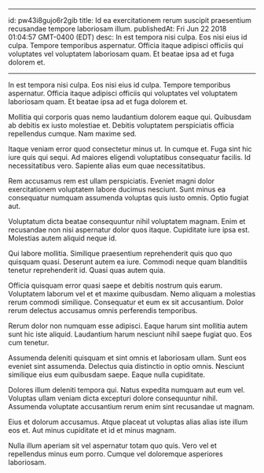 
---
id: pw43i8gujo6r2gib
title: Id ea exercitationem rerum suscipit praesentium recusandae tempore laboriosam illum.
publishedAt: Fri Jun 22 2018 01:04:57 GMT-0400 (EDT)
desc: In est tempora nisi culpa. Eos nisi eius id culpa. Tempore temporibus aspernatur. Officia itaque adipisci officiis qui voluptates vel voluptatem laboriosam quam. Et beatae ipsa ad et fuga dolorem et.

---



In est tempora nisi culpa. Eos nisi eius id culpa. Tempore temporibus aspernatur. Officia itaque adipisci officiis qui voluptates vel voluptatem laboriosam quam. Et beatae ipsa ad et fuga dolorem et.
 Mollitia qui corporis quas nemo laudantium dolorem eaque qui. Quibusdam ab debitis ex iusto molestiae et. Debitis voluptatem perspiciatis officia repellendus cumque. Nam maxime sed.
 Itaque veniam error quod consectetur minus ut. In cumque et. Fuga sint hic iure quis qui sequi. Ad maiores eligendi voluptatibus consequatur facilis. Id necessitatibus vero. Sapiente alias eum quae necessitatibus.


Rem accusamus rem est ullam perspiciatis. Eveniet magni dolor exercitationem voluptatem labore ducimus nesciunt. Sunt minus ea consequatur numquam assumenda voluptas quis iusto omnis. Optio fugiat aut.
 Voluptatum dicta beatae consequuntur nihil voluptatem magnam. Enim et recusandae non nisi aspernatur dolor quos itaque. Cupiditate iure ipsa est. Molestias autem aliquid neque id.
 Qui labore mollitia. Similique praesentium reprehenderit quis quo quo quisquam quasi. Deserunt autem ea iure. Commodi neque quam blanditiis tenetur reprehenderit id. Quasi quas autem quia.


Officia quisquam error quasi saepe et debitis nostrum quis earum. Voluptatem laborum vel et et maxime quibusdam. Nemo aliquam a molestias rerum commodi similique. Consequatur et eum ex sit accusantium. Dolor rerum delectus accusamus omnis perferendis temporibus.
 Rerum dolor non numquam esse adipisci. Eaque harum sint mollitia autem sunt hic iste aliquid. Laudantium harum nesciunt nihil saepe fugiat quo. Eos cum tenetur.
 Assumenda deleniti quisquam et sint omnis et laboriosam ullam. Sunt eos eveniet sint assumenda. Delectus quia distinctio in optio omnis. Nesciunt similique eius eum quibusdam saepe. Eaque nulla cupiditate.


Dolores illum deleniti tempora qui. Natus expedita numquam aut eum vel. Voluptas ullam veniam dicta excepturi dolore consequuntur nihil. Assumenda voluptate accusantium rerum enim sint recusandae ut magnam.
 Eius et dolorum accusamus. Atque placeat ut voluptas alias alias iste illum eos et. Aut minus cupiditate et id et minus magnam.
 Nulla illum aperiam sit vel aspernatur totam quo quis. Vero vel et repellendus minus eum porro. Cumque vel doloremque asperiores laboriosam.

